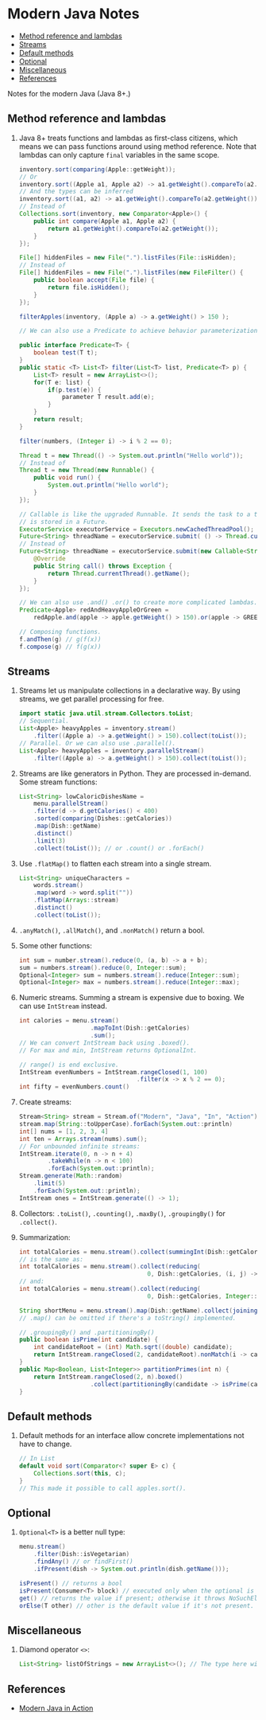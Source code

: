 # Modern Java Notes


* [Method reference and lambdas](#method-reference-and-lambdas)
* [Streams](#streams)
* [Default methods](#default-methods)
* [Optional](#optional)
* [Miscellaneous](#miscellaneous)
* [References](#references)

Notes for the modern Java (Java 8+.)

## Method reference and lambdas

1. Java 8+ treats functions and lambdas as first-class citizens, which means we can pass functions around using method reference. Note that lambdas can only capture `final` variables in the same scope.

    ```java
    inventory.sort(comparing(Apple::getWeight));
    // Or
    inventory.sort((Apple a1, Apple a2) -> a1.getWeight().compareTo(a2.getWeight()));
    // And the types can be inferred
    inventory.sort((a1, a2) -> a1.getWeight().compareTo(a2.getWeight()));
    // Instead of
    Collections.sort(inventory, new Comparator<Apple>() {
        public int compare(Apple a1, Apple a2) {
            return a1.getWeight().compareTo(a2.getWeight());
        }
    });

    File[] hiddenFiles = new File(".").listFiles(File::isHidden);
    // Instead of
    File[] hiddenFiles = new File(".").listFiles(new FileFilter() {
        public boolean accept(File file) {
            return file.isHidden();
        }
    });

    filterApples(inventory, (Apple a) -> a.getWeight() > 150 );

    // We can also use a Predicate to achieve behavior parameterization.

    public interface Predicate<T> {
        boolean test(T t);
    }
    public static <T> List<T> filter(List<T> list, Predicate<T> p) {
        List<T> result = new ArrayList<>();
        for(T e: list) {
            if(p.test(e)) {
                parameter T result.add(e);
            }
        }
        return result;
    }

    filter(numbers, (Integer i) -> i % 2 == 0);

    Thread t = new Thread(() -> System.out.println("Hello world"));
    // Instead of
    Thread t = new Thread(new Runnable() {
        public void run() {
            System.out.println("Hello world");
        }
    });

    // Callable is like the upgraded Runnable. It sends the task to a tread pool and the result
    // is stored in a Future.
    ExecutorService executorService = Executors.newCachedThreadPool();
    Future<String> threadName = executorService.submit( () -> Thread.currentThread().getName());
    // Instead of
    Future<String> threadName = executorService.submit(new Callable<String>() {
        @Override
        public String call() throws Exception {
            return Thread.currentThread().getName();
        }
    });

    // We can also use .and() .or() to create more complicated lambdas.
    Predicate<Apple> redAndHeavyAppleOrGreen =
        redApple.and(apple -> apple.getWeight() > 150).or(apple -> GREEN.equals(apple.getColor()));

    // Composing functions.
    f.andThen(g) // g(f(x))
    f.compose(g) // f(g(x))
    ```

## Streams

1. Streams let us manipulate collections in a declarative way. By using streams, we get parallel processing for free.

    ```java
    import static java.util.stream.Collectors.toList;
    // Sequential.
    List<Apple> heavyApples = inventory.stream()
        .filter((Apple a) -> a.getWeight() > 150).collect(toList());
    // Parallel. Or we can also use .parallel().
    List<Apple> heavyApples = inventory.parallelStream()
        .filter((Apple a) -> a.getWeight() > 150).collect(toList());
    ```

2. Streams are like generators in Python. They are processed in-demand. Some stream functions:

    ```java
    List<String> lowCaloricDishesName =
        menu.parallelStream()
        .filter(d -> d.getCalories() < 400)
        .sorted(comparing(Dishes::getCalories))
        .map(Dish::getName)
        .distinct()
        .limit(3)
        .collect(toList()); // or .count() or .forEach()
    ```

3. Use `.flatMap()` to flatten each stream into a single stream.

    ```java
    List<String> uniqueCharacters =
        words.stream()
        .map(word -> word.split(""))
        .flatMap(Arrays::stream)
        .distinct()
        .collect(toList());
    ```

4. `.anyMatch()`, `.allMatch()`, and `.nonMatch()` return a bool.

5. Some other functions:

    ```java
    int sum = number.stream().reduce(0, (a, b) -> a + b);
    sum = numbers.stream().reduce(0, Integer::sum);
    Optional<Integer> sum = numbers.stream().reduce(Integer::sum);
    Optional<Integer> max = numbers.stream().reduce(Integer::max);
    ```

6. Numeric streams. Summing a stream is expensive due to boxing. We can use `IntStream` instead.

    ```java
    int calories = menu.stream()
                        .mapToInt(Dish::getCalories)
                        .sum();
    // We can convert IntStream back using .boxed().
    // For max and min, IntStream returns OptionalInt.

    // range() is end exclusive.
    IntStream evenNumbers = IntStream.rangeClosed(1, 100)
                                     .filter(x -> x % 2 == 0);
    int fifty = evenNumbers.count()
    ```

7. Create streams:

    ```java
    Stream<String> stream = Stream.of("Modern", "Java", "In", "Action");
    stream.map(String::toUpperCase).forEach(System.out::println)
    int[] nums = [1, 2, 3, 4]
    int ten = Arrays.stream(nums).sum();
    // For unbounded infinite streams:
    IntStream.iterate(0, n -> n + 4)
            .takeWhile(n -> n < 100)
            .forEach(System.out::println);
    Stream.generate(Math::random)
        .limit(5)
        .forEach(System.out::println);
    IntStream ones = IntStream.generate(() -> 1);
    ```

8. Collectors: `.toList()`, `.counting()`, `.maxBy()`, `.groupingBy()` for `.collect()`.

9. Summarization:

    ```java
    int totalCalories = menu.stream().collect(summingInt(Dish::getCalories); // or averagingInt(), summarizingInt().
    // is the same as:
    int totalCalories = menu.stream().collect(reducing(
                                        0, Dish::getCalories, (i, j) -> i + j));
    // and:
    int totalCalories = menu.stream().collect(reducing(
                                        0, Dish::getCalories, Integer::sum));

    String shortMenu = menu.stream().map(Dish::getName).collect(joining(", "));
    // .map() can be omitted if there's a toString() implemented.

    // .groupingBy() and .partitioningBy()
    public boolean isPrime(int candidate) {
        int candidateRoot = (int) Math.sqrt((double) candidate);
        return IntStream.rangeClosed(2, candidateRoot).nonMatch(i -> candidate % i == 0);
    }
    public Map<Boolean, List<Integer>> partitionPrimes(int n) {
        return IntStream.rangeClosed(2, n).boxed()
                        .collect(partitioningBy(candidate -> isPrime(candidate)));
    }
    ```

## Default methods

1. Default methods for an interface allow concrete implementations not have to change.

    ```java
    // In List
    default void sort(Comparator<? super E> c) {
        Collections.sort(this, c);
    }
    // This made it possible to call apples.sort().
    ```

## Optional

1. `Optional<T>` is a better null type:

    ```java
    menu.stream()
        .filter(Dish::isVegetarian)
        .findAny() // or findFirst()
        .ifPresent(dish -> System.out.println(dish.getName()));

    isPresent() // returns a bool
    isPresent(Consumer<T> block) // executed only when the optional is not null
    get() // returns the value if present; otherwise it throws NoSuchElementException
    orElse(T other) // other is the default value if it's not present.
    ```

## Miscellaneous

1. Diamond operator `<>`:

    ```java
    List<String> listOfStrings = new ArrayList<>(); // The type here will be inferred.
    ```

## References

* [Modern Java in Action](https://www.goodreads.com/book/show/46213396-modern-java-in-action?from_search=true&from_srp=true&qid=Sqwlop5UTf&rank=1)

